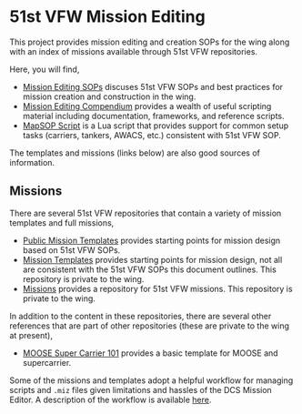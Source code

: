 # 51st VFW Mission Editing

This project provides mission editing and creation SOPs for the wing along with an index of
missions available through 51st VFW repositories.

Here, you will find,

- [Mission Editing SOPs](./documentation/missionsEditingSOPs.md) discuses 51st VFW SOPs and
  best practices for mission creation and construction in the wing.
- [Mission Editing Compendium](./documentation/missionsEditingGuide.md) provides a wealth
  of useful scripting material including documentation, frameworks, and reference scripts.
- [MapSOP Script](./documentation/51stMapSOP/readme.md) is a Lua script that provides support
  for common setup tasks (carriers, tankers, AWACS, etc.) consistent with 51st VFW SOP.

The templates and missions (links below) are also good sources of information.

## Missions

There are several 51st VFW repositories that contain a variety of mission templates and full
missions,

- [Public Mission Templates](https://github.com/51st-Vfw/MissionEditing-Templates)
  provides starting points for mission design based on 51st VFW SOPs.
- [Mission Templates](https://github.com/51st-Vfw/template-missions)
  provides starting points for mission design, not all are consistent with the 51st VFW SOPs
  this document outlines. This repository is private to the wing.
- [Missions](https://github.com/51st-Vfw/missions)
  provides a repository for 51st VFW missions. This repository is private to the wing.

In addition to the content in these repositories, there are several other references that are
part of other repositories (these are private to the wing at present),

- [MOOSE Super Carrier 101](https://github.com/51st-Vfw/supercarrier_cat_training) provides a
  basic template for MOOSE and supercarrier.

Some of the missions and templates adopt a helpful workflow for managing scripts and `.miz`
files given limitations and hassles of the DCS Mission Editor. A description of the workflow
is available
[here](https://github.com/51st-Vfw/MissionEditing-Templates/blob/master/NTTR%20Core/workflow.md).

